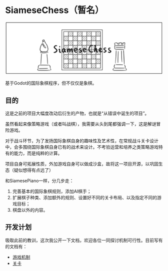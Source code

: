 # SiameseChess（暂名）

![image](docs/banner.svg)

基于Godot的国际象棋程序，但不仅仅是象棋。

## 目的

这是之前的项目大幅度改动后衍生的产物，也就是“从错误中诞生的项目”。

虽然看起来像策略游戏（或者叫战棋），我需要从头到尾都强调一下，这是解谜冒险游戏。

对于战斗环节，为了发扬国际象棋自身的趣味性及艺术性，在常规战斗关卡设计中，会多围绕国际象棋自身已有的战术来设计。不考验运营和培养之类策略游戏特有的能力，而是纯粹的计算。

项目自身可拓展性质，外加游戏自身可以做成沙盒，故将这一项目开源，以巩固生态（疑似想得有点远了）

和SiamesePiano一样，分几步走：

1. 完善基本的国际象棋规则，添加AI棋手；
2. 扩展棋子种类、添加额外的规则、设置好不同的关卡布局、以及指定不同的游戏目标；
3. 棋盘以外的内容。

## 开发计划

吸取此前的教训，这次我公开一下文档，欢迎各位一同探讨机制可行性。目前写有的文档有：

- [游戏机制](docs/mechanic.md)
- [关卡](docs/level.md)
